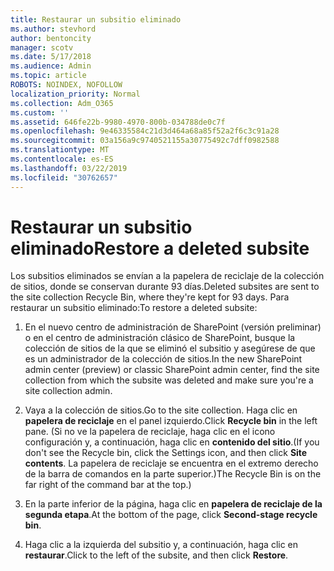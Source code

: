 ```yaml
---
title: Restaurar un subsitio eliminado
ms.author: stevhord
author: bentoncity
manager: scotv
ms.date: 5/17/2018
ms.audience: Admin
ms.topic: article
ROBOTS: NOINDEX, NOFOLLOW
localization_priority: Normal
ms.collection: Adm_O365
ms.custom: ''
ms.assetid: 646fe22b-9980-4970-800b-034788de0c7f
ms.openlocfilehash: 9e46335584c21d3d464a68a85f52a2f6c3c91a28
ms.sourcegitcommit: 03a156a9c9740521155a30775492c7dff0982588
ms.translationtype: MT
ms.contentlocale: es-ES
ms.lasthandoff: 03/22/2019
ms.locfileid: "30762657"
---
```

# <a name="restore-a-deleted-subsite"></a><span data-ttu-id="2a86c-102">Restaurar un subsitio eliminado</span><span class="sxs-lookup"><span data-stu-id="2a86c-102">Restore a deleted subsite</span></span>

<span data-ttu-id="2a86c-103">Los subsitios eliminados se envían a la papelera de reciclaje de la colección de sitios, donde se conservan durante 93 días.</span><span class="sxs-lookup"><span data-stu-id="2a86c-103">Deleted subsites are sent to the site collection Recycle Bin, where they're kept for 93 days.</span></span> <span data-ttu-id="2a86c-104">Para restaurar un subsitio eliminado:</span><span class="sxs-lookup"><span data-stu-id="2a86c-104">To restore a deleted subsite:</span></span>
  
1. <span data-ttu-id="2a86c-105">En el nuevo centro de administración de SharePoint (versión preliminar) o en el centro de administración clásico de SharePoint, busque la colección de sitios de la que se eliminó el subsitio y asegúrese de que es un administrador de la colección de sitios.</span><span class="sxs-lookup"><span data-stu-id="2a86c-105">In the new SharePoint admin center (preview) or classic SharePoint admin center, find the site collection from which the subsite was deleted and make sure you're a site collection admin.</span></span> 
    
2. <span data-ttu-id="2a86c-106">Vaya a la colección de sitios.</span><span class="sxs-lookup"><span data-stu-id="2a86c-106">Go to the site collection.</span></span> <span data-ttu-id="2a86c-107">Haga clic en **papelera de reciclaje** en el panel izquierdo.</span><span class="sxs-lookup"><span data-stu-id="2a86c-107">Click **Recycle bin** in the left pane.</span></span> <span data-ttu-id="2a86c-108">(Si no ve la papelera de reciclaje, haga clic en el icono configuración y, a continuación, haga clic en **contenido del sitio**.</span><span class="sxs-lookup"><span data-stu-id="2a86c-108">(If you don't see the Recycle bin, click the Settings icon, and then click **Site contents**.</span></span> <span data-ttu-id="2a86c-109">La papelera de reciclaje se encuentra en el extremo derecho de la barra de comandos en la parte superior.)</span><span class="sxs-lookup"><span data-stu-id="2a86c-109">The Recycle Bin is on the far right of the command bar at the top.)</span></span>
    
3. <span data-ttu-id="2a86c-110">En la parte inferior de la página, haga clic en **papelera de reciclaje de la segunda etapa**.</span><span class="sxs-lookup"><span data-stu-id="2a86c-110">At the bottom of the page, click **Second-stage recycle bin**.</span></span>
    
4. <span data-ttu-id="2a86c-111">Haga clic a la izquierda del subsitio y, a continuación, haga clic en **restaurar**.</span><span class="sxs-lookup"><span data-stu-id="2a86c-111">Click to the left of the subsite, and then click **Restore**.</span></span>
    

